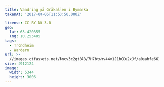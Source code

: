 ```yaml
---
title: Vandring på Gråkallen i Bymarka
takenAt: '2017-08-06T11:53:50.000Z'

license: CC BY-ND 3.0
geo:
  lat: 63.420355
  lng: 10.253405
tags:
  - Trondheim
  - Wandern
url: >-
  //images.ctfassets.net/bncv3c2gt878/7H7btwhv44v1J1bCCu2xJf/a0aabfe6616d11730b6df56c2a467e09/vandring-p-grkallen-i-bymarka_36011227630_o
size: 4912124
image:
  width: 5344
  height: 3006
---
```

